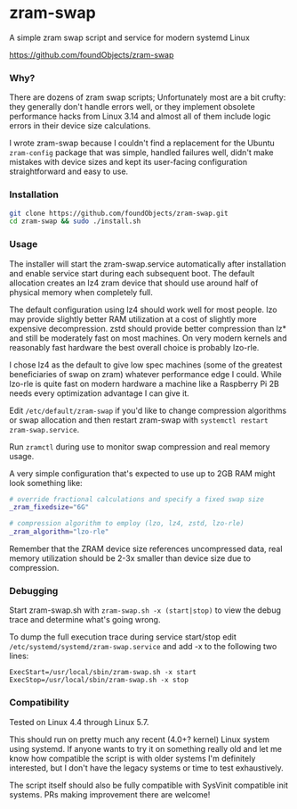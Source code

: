 # zram-swap
A simple zram swap script and service for modern systemd Linux

https://github.com/foundObjects/zram-swap

### Why?

There are dozens of zram swap scripts; Unfortunately most are a bit crufty:
they generally don't handle errors well, or they implement obsolete performance
hacks from Linux 3.14 and almost all of them include logic errors in their
device size calculations.

I wrote zram-swap because I couldn't find a replacement for the Ubuntu
`zram-config` package that was simple, handled failures well, didn't make
mistakes with device sizes and kept its user-facing configuration
straightforward and easy to use.

### Installation

```bash
git clone https://github.com/foundObjects/zram-swap.git
cd zram-swap && sudo ./install.sh
```

### Usage

The installer will start the zram-swap.service automatically after installation
and enable service start during each subsequent boot. The default allocation
creates an lz4 zram device that should use around half of physical memory when
completely full.

The default configuration using lz4 should work well for most people. lzo may
provide slightly better RAM utilization at a cost of slightly more expensive
decompression. zstd should provide better compression than lz\* and still be
moderately fast on most machines. On very modern kernels and reasonably fast
hardware the best overall choice is probably lzo-rle.

I chose lz4 as the default to give low spec machines (some of the greatest
beneficiaries of swap on zram) whatever performance edge I could. While
lzo-rle is quite fast on modern hardware a machine like a Raspberry Pi 2B
needs every optimization advantage I can give it.

Edit `/etc/default/zram-swap` if you'd like to change compression algorithms or
swap allocation and then restart zram-swap with `systemctl restart
zram-swap.service`.

Run `zramctl` during use to monitor swap compression and real memory usage.

A very simple configuration that's expected to use up to 2GB RAM might look
something like:

```bash
# override fractional calculations and specify a fixed swap size
_zram_fixedsize="6G"

# compression algorithm to employ (lzo, lz4, zstd, lzo-rle)
_zram_algorithm="lzo-rle"
```

Remember that the ZRAM device size references uncompressed data, real memory
utilization should be 2-3x smaller than device size due to compression.

### Debugging

Start zram-swap.sh with `zram-swap.sh -x (start|stop)` to view the debug trace
and determine what's going wrong.

To dump the full execution trace during service start/stop edit
`/etc/systemd/systemd/zram-swap.service` and add -x to the following two lines:

```
ExecStart=/usr/local/sbin/zram-swap.sh -x start
ExecStop=/usr/local/sbin/zram-swap.sh -x stop
```

### Compatibility

Tested on Linux 4.4 through Linux 5.7.

This should run on pretty much any recent (4.0+? kernel) Linux system using
systemd. If anyone wants to try it on something really old and let me know how
compatible the script is with older systems I'm definitely interested, but I
don't have the legacy systems or time to test exhaustively.

The script itself should also be fully compatible with SysVinit compatible init
systems. PRs making improvement there are welcome!
